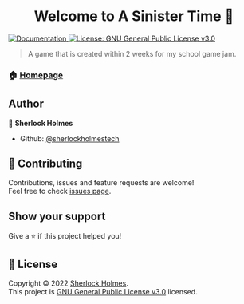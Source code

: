 <h1 align="center">Welcome to A Sinister Time 👋</h1>
<p>
  <a href="https://github.com/sherlockholmestech/Game-Jam-2022/wiki" target="_blank">
    <img alt="Documentation" src="https://img.shields.io/badge/documentation-yes-brightgreen.svg?style=flat-square" />
  </a>
  <a href="https://github.com/sherlockholmestech/Game-Jam-2022/blob/main/LICENCE" target="_blank">
    <img alt="License: GNU General Public License v3.0" src="https://img.shields.io/badge/License-GNU General Public License v3.0-yellow.svg?style=flat-square" />
  </a>
</p>

> A game that is created within 2 weeks for my school game jam.

### 🏠 [Homepage](https://sinistertime.sourceforge.io)

## Author

👤 **Sherlock Holmes**

* Github: [@sherlockholmestech](https://github.com/sherlockholmestech)

## 🤝 Contributing

Contributions, issues and feature requests are welcome!<br />Feel free to check [issues page](https://github.com/sherlockholmestech/Game-Jam-2022/issues). 

## Show your support

Give a ⭐️ if this project helped you!

## 📝 License

Copyright © 2022 [Sherlock Holmes](https://github.com/sherlockholmestech).<br />
This project is [GNU General Public License v3.0](https://github.com/sherlockholmestech/Game-Jam-2022/blob/main/LICENCE) licensed.
